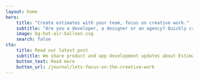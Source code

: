 ```yaml
---
layout: home
hero:
    title: "Create estimates with your team, focus on creative work."
    subtitle: "Are you a developer, a designer or an agency? Quickly craft detailed quotes, share them with your peers, win projects and focus on the creative work."
    image: bg-hot-air-balloon.svg
    search: false
cta:
    title: Read our latest post
    subtitle: We share product and app development updates about Estimates in our journal
    button_text: Read more
    button_url: /journal/lets-focus-on-the-creative-work
---
```


